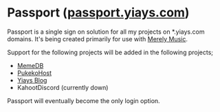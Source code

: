 # Passport ([passport.yiays.com](https://passport.yiays.com/))

Passport is a single sign on solution for all my projects on *.yiays.com domains. It's being created primarily for use with [Merely Music](https://github.com/MerelyServices/MerelyMusic). 

Support for the following projects will be added in the following projects;

 - [MemeDB](https://meme.yiays.com/)
 - [PukekoHost](https://pukeko.yiays.com/)
 - [Yiays Blog](https://blog.yiays.com/)
 - KahootDiscord (currently down)

Passport will eventually become the only login option.